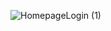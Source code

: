 ![HomepageLogin (1)](https://github.com/user-attachments/assets/f159b9b6-ff5c-455b-8f16-9f76f469bd40)
